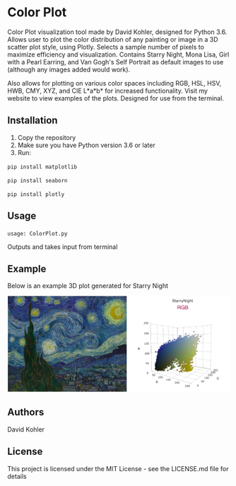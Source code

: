 # Color Plot

Color Plot visualization tool made by David Kohler, designed for Python 3.6. Allows user to plot the color
distribution of any painting or image in a 3D scatter plot style, using Plotly. Selects a sample number of pixels
to maximize efficiency and visualization. Contains Starry Night, Mona Lisa, Girl with a Pearl Earring, and Van
Gogh's Self Portrait as default images to use (although any images added would work).

Also allows for plotting on various color spaces including RGB, HSL, HSV, HWB, CMY, XYZ, and CIE L\*a\*b\* for increased
functionality. Visit my website to view examples of the plots. Designed for use from the terminal.

## Installation

1. Copy the repository 
2. Make sure you have Python version 3.6 or later
3. Run:

`pip install matplotlib`

`pip install seaborn`

`pip install plotly`

## Usage

`usage: ColorPlot.py`

Outputs and takes input from terminal

## Example

Below is an example 3D plot generated for Starry Night

![Starry Night Plot](ExamplePlot.png)

## Authors

David Kohler

## License

This project is licensed under the MIT License - see the LICENSE.md file for details

